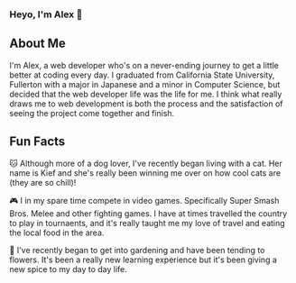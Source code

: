 ### Heyo, I'm Alex 👋

## About Me

I'm Alex, a web developer who's on a never-ending journey to get a little better at coding every day.  I graduated from California State University, Fullerton with a major in Japanese and a minor in Computer Science, but decided that the web developer life was the life for me.  I think what really draws me to web development is both the process and the satisfaction of seeing the project come together and finish.  

## Fun Facts

🐱 Although more of a dog lover, I've recently began living with a cat.  Her name is Kief and she's really been winning me over on how cool cats are (they are so chill)!

🎮 I in my spare time compete in video games.  Specifically Super Smash Bros. Melee and other fighting games.  I have at times travelled the country to play in tournaents, and it's really taught me my love of travel and eating the local food in the area.  

🌱 I've recently began to get into gardening and have been tending to flowers.  It's been a really new learning experience but it's been giving a new spice to my day to day life.

<!--
**a-plasencia/a-plasencia** is a ✨ _special_ ✨ repository because its `README.md` (this file) appears on your GitHub profile.

Here are some ideas to get you started:

- 🔭 I’m currently working on ...
- 🌱 I’m currently learning ...
- 👯 I’m looking to collaborate on ...
- 🤔 I’m looking for help with ...
- 💬 Ask me about ...
- 📫 How to reach me: ...
- 😄 Pronouns: ...
- ⚡ Fun fact: ...
-->
